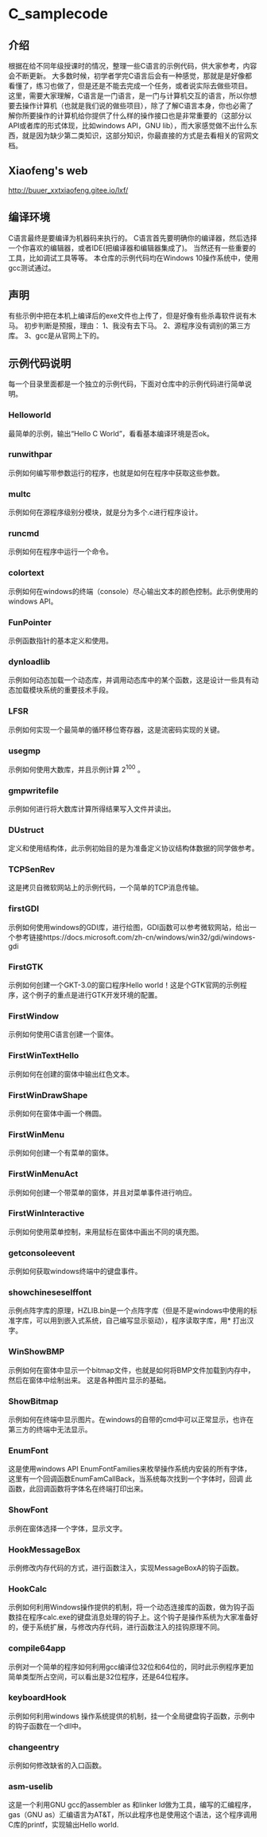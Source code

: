 # C_samplecode

## 介绍
根据在给不同年级授课时的情况，整理一些C语言的示例代码，供大家参考，内容会不断更新。
大多数时候，初学者学完C语言后会有一种感觉，那就是是好像都看懂了，练习也做了，但是还是不能去完成一个任务，或者说实际去做些项目。
这里，需要大家理解，C语言是一门语言，是一门与计算机交互的语言，所以你想要去操作计算机（也就是我们说的做些项目），除了了解C语言本身，你也必需了解你所要操作的计算机给你提供了什么样的操作接口也是非常重要的（这部分以API或者库的形式体现，比如windows API，GNU lib），而大家感觉做不出什么东西，就是因为缺少第二类知识，这部分知识，你最直接的方式是去看相关的官网文档。
## Xiaofeng's web
http://buuer_xxtxiaofeng.gitee.io/lxf/

## 编译环境
C语言最终是要编译为机器码来执行的。
C语言首先要明确你的编译器，然后选择一个你喜欢的编辑器，或者IDE(把编译器和编辑器集成了)。
当然还有一些重要的工具，比如调试工具等等。
本仓库的示例代码均在Windows 10操作系统中，使用gcc测试通过。
## 声明
有些示例中把在本机上编译后的exe文件也上传了，但是好像有些杀毒软件说有木马。
初步判断是预报，理由：
1、我没有去下马。
2、源程序没有调别的第三方库。
3、gcc是从官网上下的。

## 示例代码说明

每一个目录里面都是一个独立的示例代码，下面对仓库中的示例代码进行简单说明。
### Helloworld
最简单的示例，输出“Hello C World”，看看基本编译环境是否ok。
### runwithpar
示例如何编写带参数运行的程序，也就是如何在程序中获取这些参数。
### multc
示例如何在源程序级别分模块，就是分为多个.c进行程序设计。
### runcmd
示例如何在程序中运行一个命令。
### colortext
示例如何在windows的终端（console）尽心输出文本的颜色控制。此示例使用的windows API。
### FunPointer
示例函数指针的基本定义和使用。
### dynloadlib
示例如何动态加载一个动态库，并调用动态库中的某个函数，这是设计一些具有动态加载模块系统的重要技术手段。
### LFSR
示例如何实现一个最简单的循环移位寄存器，这是流密码实现的关键。
### usegmp
示例如何使用大数库，并且示例计算 $2^{100}$ 。
### gmpwritefile
示例如何进行将大数库计算所得结果写入文件并读出。
### DUstruct
定义和使用结构体，此示例初始目的是为准备定义协议结构体数据的同学做参考。
### TCPSenRev
这是拷贝自微软网站上的示例代码，一个简单的TCP消息传输。
### firstGDI
示例如何使用windows的GDI库，进行绘图，GDI函数可以参考微软网站，给出一个参考链接https://docs.microsoft.com/zh-cn/windows/win32/gdi/windows-gdi

### FirstGTK
示例如何创建一个GKT-3.0的窗口程序Hello world！这是个GTK官网的示例程序，这个例子的重点是进行GTK开发环境的配置。
### FirstWindow
示例如何使用C语言创建一个窗体。
### FirstWinTextHello
示例如何在创建的窗体中输出红色文本。
### FirstWinDrawShape
示例如何在窗体中画一个椭圆。
### FirstWinMenu
示例如何创建一个有菜单的窗体。
### FirstWinMenuAct
示例如何创建一个带菜单的窗体，并且对菜单事件进行响应。

### FirstWinInteractive
示例如何使用菜单控制，来用鼠标在窗体中画出不同的填充图。

### getconsoleevent
示例如何获取windows终端中的键盘事件。
### showchineseselffont
示例点阵字库的原理，HZLIB.bin是一个点阵字库（但是不是windows中使用的标准字库，可以用到嵌入式系统，自己编写显示驱动），程序读取字库，用* 打出汉字。

### WinShowBMP
示例如何在窗体中显示一个bitmap文件，也就是如何将BMP文件加载到内存中，然后在窗体中绘制出来。
这是各种图片显示的基础。

### ShowBitmap
示例如何在终端中显示图片。在windows的自带的cmd中可以正常显示，也许在第三方的终端中无法显示。

### EnumFont
这是使用windows API EnumFontFamilies来枚举操作系统内安装的所有字体，
这里有一个回调函数EnumFamCallBack，当系统每次找到一个字体时，回调
此函数，此回调函数将字体名在终端打印出来。

### ShowFont
示例在窗体选择一个字体，显示文字。

### HookMessageBox
示例修改内存代码的方式，进行函数注入，实现MessageBoxA的钩子函数。

### HookCalc
示例如何利用Windows操作提供的机制，将一个动态连接库的函数，做为钩子函数挂在程序calc.exe的键盘消息处理的钩子上。这个钩子是操作系统为大家准备好的，便于系统扩展，与修改内存代码，进行函数注入的挂钩原理不同。

### compile64app
示例对一个简单的程序如何利用gcc编译位32位和64位的，同时此示例程序更加简单类型所占空间，可以看出是32位程序，还是64位程序。

### keyboardHook
示例如何利用windows 操作系统提供的机制，挂一个全局键盘钩子函数，示例中的钩子函数在一个dll中。

### changeentry
示例如何修改缺省的入口函数。

### asm-uselib
这是一个利用GNU gcc的assembler as 和linker ld做为工具，编写的汇编程序，gas（GNU as）汇编语言为AT&T，所以此程序也是使用这个语法，这个程序调用C库的printf，实现输出Hello world.
